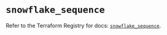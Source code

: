 # `snowflake_sequence`

Refer to the Terraform Registry for docs: [`snowflake_sequence`](https://registry.terraform.io/providers/snowflakedb/snowflake/2.4.0/docs/resources/sequence).
